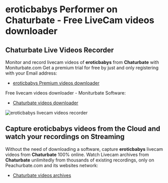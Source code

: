 # eroticbabys Performer on Chaturbate - Free LiveCam videos downloader

## Chaturbate Live Videos Recorder

Monitor and record livecam videos of **eroticbabys** from **Chaturbate** with Moniturbate.com
Get a premium trial for free by just and only registering with your Email address:
* [eroticbabys Premium videos downloader](https://moniturbate.com/request-demo-licence-key.html)

Free livecam videos downloader - Moniturbate Software:
* [Chaturbate videos downloader](https://moniturbate.com/moniturbate-download-software.html)

![eroticbabys livecam videos recorder](https://peachurnet.com/templates/moniturbate-software.png)


## Capture eroticbabys videos from the Cloud and watch your recordings on Streaming

Without the need of downloading a software, capture **eroticbabys** livecam videos from **Chaturbate** 100% online.
Watch Livecam archives from **Chaturbate** unlimitedly from thousands of existing recordings, only on Peachurbate.com and its websites network:
* [Chaturbate videos archives](https://peachurnet.com/)